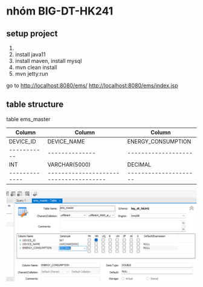 # nhóm BIG-DT-HK241

## setup project
1. 
2. install java11
2. install maven, install mysql
3. mvn clean install
4. mvn jetty:run

go to 
[http://localhost:8080/ems/](http://localhost:8080/ems/)
[http://localhost:8080/ems/index.jsp](http://localhost:8080/ems/index.jsp)

## table structure

table ems_master

| Column      | Column                                 | Column              | 
|-------------|----------------------------------------|---------------------|
| DEVICE_ID   | DEVICE_NAME                            | ENERGY_CONSUMPTION  |
| ----------- | --------------                         | ------------------- |
| INT         | VARCHAR(5000)                          | DECIMAL             | 
|-------------| -------------------------------------- |---------------------|



![Example Image](images/table_structure.png)

